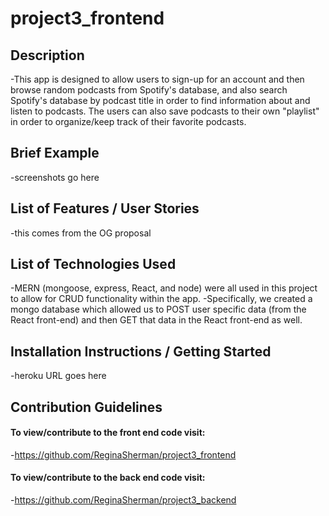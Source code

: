 # project3_frontend

## Description
-This app is designed to allow users to sign-up for an account and then browse random podcasts from Spotify's database, and also search Spotify's database by podcast title in order to find information about and listen to podcasts. The users can also save podcasts to their own "playlist" in order to organize/keep track of their favorite podcasts. 

## Brief Example
-screenshots go here

## List of Features / User Stories
-this comes from the OG proposal

## List of Technologies Used
-MERN (mongoose, express, React, and node) were all used in this project to allow for CRUD functionality within the app.
-Specifically, we created a mongo database which allowed us to POST user specific data (from the React front-end) and then GET that data in the React front-end as well.

## Installation Instructions / Getting Started
-heroku URL goes here

## Contribution Guidelines
#### To view/contribute to the front end code visit: 
-https://github.com/ReginaSherman/project3_frontend
#### To view/contribute to the back end code visit:
-https://github.com/ReginaSherman/project3_backend